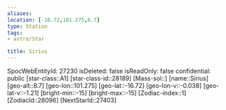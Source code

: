 ```yaml
---
aliases: 
location: [-16.72,101.275,8.7]
type: Station
tags:
- astro/Star

title: Sirius
---
```

SpocWebEntityId: 27230
isDeleted: false
isReadOnly: false
confidential: public
[star-class::A1]
[star-class-id::28189]
[Mass-sol::]
[name::Sirius]
[geo-alt::8.7]
[geo-lon::101.275]
[geo-lat::-16.72]
[geo-lon-v::-0.038]
[geo-lat-v::-1.21]
[bright-min::-15]
[bright-max::-15]
[Zodiac-index::1]
[ZodiacId::28096]
[NextStarId::27403]



